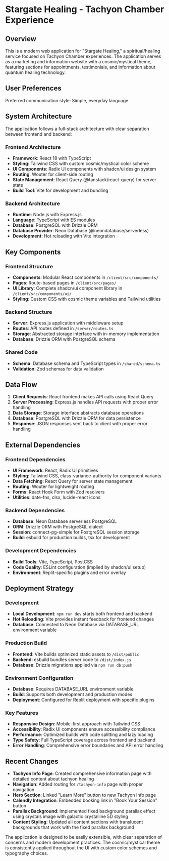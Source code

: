 # Stargate Healing - Tachyon Chamber Experience

## Overview

This is a modern web application for "Stargate Healing," a spiritual/healing service focused on Tachyon Chamber experiences. The application serves as a marketing and information website with a cosmic/mystical theme, featuring sections for appointments, testimonials, and information about quantum healing technology.

## User Preferences

Preferred communication style: Simple, everyday language.

## System Architecture

The application follows a full-stack architecture with clear separation between frontend and backend:

### Frontend Architecture
- **Framework**: React 18 with TypeScript
- **Styling**: Tailwind CSS with custom cosmic/mystical color scheme
- **UI Components**: Radix UI components with shadcn/ui design system
- **Routing**: Wouter for client-side routing
- **State Management**: React Query (@tanstack/react-query) for server state
- **Build Tool**: Vite for development and bundling

### Backend Architecture
- **Runtime**: Node.js with Express.js
- **Language**: TypeScript with ES modules
- **Database**: PostgreSQL with Drizzle ORM
- **Database Provider**: Neon Database (@neondatabase/serverless)
- **Development**: Hot reloading with Vite integration

## Key Components

### Frontend Structure
- **Components**: Modular React components in `/client/src/components/`
- **Pages**: Route-based pages in `/client/src/pages/`
- **UI Library**: Complete shadcn/ui component library in `/client/src/components/ui/`
- **Styling**: Custom CSS with cosmic theme variables and Tailwind utilities

### Backend Structure
- **Server**: Express.js application with middleware setup
- **Routes**: API routes defined in `/server/routes.ts`
- **Storage**: Abstracted storage interface with in-memory implementation
- **Database**: Drizzle ORM with PostgreSQL schema

### Shared Code
- **Schema**: Database schema and TypeScript types in `/shared/schema.ts`
- **Validation**: Zod schemas for data validation

## Data Flow

1. **Client Requests**: React frontend makes API calls using React Query
2. **Server Processing**: Express.js handles API requests with proper error handling
3. **Data Storage**: Storage interface abstracts database operations
4. **Database**: PostgreSQL with Drizzle ORM for data persistence
5. **Response**: JSON responses sent back to client with proper error handling

## External Dependencies

### Frontend Dependencies
- **UI Framework**: React, Radix UI primitives
- **Styling**: Tailwind CSS, class-variance-authority for component variants
- **Data Fetching**: React Query for server state management
- **Routing**: Wouter for lightweight routing
- **Forms**: React Hook Form with Zod resolvers
- **Utilities**: date-fns, clsx, lucide-react icons

### Backend Dependencies
- **Database**: Neon Database serverless PostgreSQL
- **ORM**: Drizzle ORM with PostgreSQL dialect
- **Session**: connect-pg-simple for PostgreSQL session storage
- **Build**: esbuild for production builds, tsx for development

### Development Dependencies
- **Build Tools**: Vite, TypeScript, PostCSS
- **Code Quality**: ESLint configuration (implied by shadcn/ui setup)
- **Environment**: Replit-specific plugins and error overlay

## Deployment Strategy

### Development
- **Local Development**: `npm run dev` starts both frontend and backend
- **Hot Reloading**: Vite provides instant feedback for frontend changes
- **Database**: Connected to Neon Database via DATABASE_URL environment variable

### Production Build
- **Frontend**: Vite builds optimized static assets to `/dist/public`
- **Backend**: esbuild bundles server code to `/dist/index.js`
- **Database**: Drizzle migrations applied via `npm run db:push`

### Environment Configuration
- **Database**: Requires DATABASE_URL environment variable
- **Build**: Supports both development and production modes
- **Deployment**: Configured for Replit deployment with specific plugins

### Key Features
- **Responsive Design**: Mobile-first approach with Tailwind CSS
- **Accessibility**: Radix UI components ensure accessibility compliance
- **Performance**: Optimized builds with code splitting and lazy loading
- **Type Safety**: Full TypeScript coverage across frontend and backend
- **Error Handling**: Comprehensive error boundaries and API error handling

## Recent Changes
- **Tachyon Info Page**: Created comprehensive information page with detailed content about tachyon healing
- **Navigation**: Added routing for `/tachyon-info` page with proper navigation
- **Hero Section**: Linked "Learn More" button to new Tachyon Info page
- **Calendly Integration**: Embedded booking link in "Book Your Session" button
- **Parallax Background**: Implemented fixed background parallax effect using crystals image with galactic crystalline 5D styling
- **Content Styling**: Updated all content sections with translucent backgrounds that work with the fixed parallax background

The application is designed to be easily extensible, with clear separation of concerns and modern development practices. The cosmic/mystical theme is consistently applied throughout the UI with custom color schemes and typography choices.